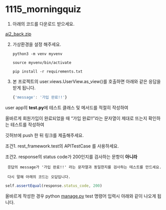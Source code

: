 # 1115_morningquiz

1. 아래의 코드를 다운로드 받으세요.

[ai2_back.zip](https://s3-us-west-2.amazonaws.com/secure.notion-static.com/1bb7200d-c645-4d2b-95dc-5b73f7fd5fe5/ai2_back.zip)

2. 가상환경을 설정 해주세요.
    
    `python3 -m venv myvenv`
    
    `source myvenv/bin/activate`
    
    `pip install -r requirements.txt`
    

3. 본 프로젝트의 user.views.UserView.as_view()를 호출하면 아래와 같은 응답을 받게 됩니다.
    
    ```jsx
    {'message': '가입 완료!!'}
    ```
    

user app의 **test.py**에 테스트 클래스 및 메서드를 적절히 작성하여

올바르게 회원가입이 완료되었을 때 “가입 완료!!”라는 문자열이 제대로 뜨는지 확인하는 테스트를 작성하여

깃허브에 push 한 뒤 링크를 제출해주세요.

조건1.  rest_framework.test의 APITestCase 를 사용하세요.

조건2. response의 status code가 200인지를 검사하는 문항이 **아니라** 

     응답의 message가 '가입 완료!!' 라는 문자열과 동일한지를 검사하는 테스트를 만드세요.

     다시 말해 아래의 코드는 오답입니다.

```jsx
self.assertEqual(response.status_code, 200)
```

올바르게 작성한 경우 python [manage.py](http://manage.py) test 명령어 입력시 아래와 같이 나오게 됩니다.
